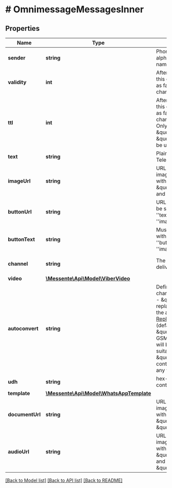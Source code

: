 # # OmnimessageMessagesInner

## Properties

Name | Type | Description | Notes
------------ | ------------- | ------------- | -------------
**sender** | **string** | Phone number or alphanumeric sender name | [optional]
**validity** | **int** | After how many minutes this channel is considered as failed and the next channel is attempted | [optional]
**ttl** | **int** | After how many seconds this channel is considered as failed and the next channel is attempted.       Only one of \&quot;ttl\&quot; and \&quot;validity\&quot; can be used. | [optional]
**text** | **string** | Plaintext content for Telegram |
**imageUrl** | **string** | URL for the embedded image. Mutually exclusive with \&quot;document_url\&quot; and \&quot;audio_url\&quot; | [optional]
**buttonUrl** | **string** | URL of the button, must be specified along with &#39;&#39;text&#39;&#39;, &#39;&#39;button_text&#39;&#39; and &#39;&#39;image_url&#39;&#39; (optional) | [optional]
**buttonText** | **string** | Must be specified along with &#39;&#39;text&#39;&#39;, &#39;&#39;button_url&#39;&#39;, &#39;&#39;button_text&#39;&#39;, &#39;&#39;image_url&#39;&#39; (optional) | [optional]
**channel** | **string** | The channel used to deliver the message | [optional] [default to 'telegram']
**video** | [**\Messente\Api\Model\ViberVideo**](ViberVideo.md) |  | [optional]
**autoconvert** | **string** | Defines how non-GSM characters will be treated:    - \&quot;on\&quot; Use replacement settings from the account&#39;s [API Auto Replace settings page](https://dashboard.messente.com/api-settings/auto-replace) (default)   - \&quot;full\&quot; All non GSM 03.38 characters will be replaced with suitable alternatives   - \&quot;off\&quot; Message content is not modified in any way | [optional]
**udh** | **string** | hex-encoded string containing SMS UDH | [optional]
**template** | [**\Messente\Api\Model\WhatsAppTemplate**](WhatsAppTemplate.md) |  | [optional]
**documentUrl** | **string** | URL for the embedded image. Mutually exclusive with \&quot;audio_url\&quot; and \&quot;image_url\&quot; | [optional]
**audioUrl** | **string** | URL for the embedded image. Mutually exclusive with \&quot;document_url\&quot; and \&quot;image_url\&quot; | [optional]

[[Back to Model list]](../../README.md#models) [[Back to API list]](../../README.md#endpoints) [[Back to README]](../../README.md)

